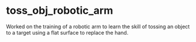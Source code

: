 # toss_obj_robotic_arm
Worked on the training of a robotic arm to learn the skill of tossing an object to a target using a flat surface to replace the hand.
